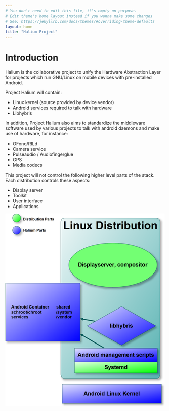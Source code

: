 ```yaml
---
# You don't need to edit this file, it's empty on purpose.
# Edit theme's home layout instead if you wanna make some changes
# See: https://jekyllrb.com/docs/themes/#overriding-theme-defaults
layout: home
title: "Halium Project"
---
```


# Introduction

Halium is the collaborative project to unify the Hardware Abstraction Layer for projects which run GNU/Linux on mobile devices with pre-installed Android.

Project Halium will contain:

- Linux kernel (source provided by device vendor)
- Android services required to talk with hardware
- Libhybris

In addition, Project Halium also aims to standardize the middleware software used by various projects to talk with android daemons and make use of hardware, for instance:

- OFono/RILd
- Camera service
- Pulseaudio / Audiofingerglue
- GPS
- Media codecs

This project will not control the following higher level parts of the stack. Each distribution controls these aspects:

- Display server
- Toolkit
- User interface
- Applications

![architecture](img/architecture.png)
